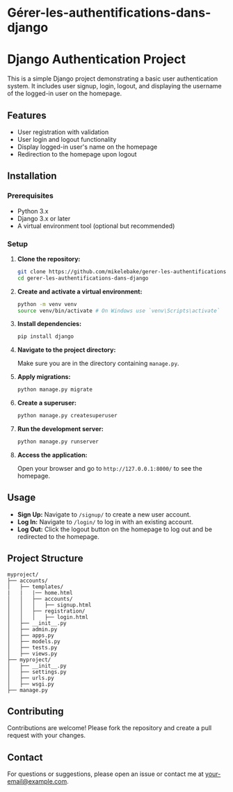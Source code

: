 # Gérer-les-authentifications-dans-django
# Django Authentication Project

This is a simple Django project demonstrating a basic user authentication system. It includes user signup, login, logout, and displaying the username of the logged-in user on the homepage.

## Features

- User registration with validation
- User login and logout functionality
- Display logged-in user's name on the homepage
- Redirection to the homepage upon logout

## Installation

### Prerequisites

- Python 3.x
- Django 3.x or later
- A virtual environment tool (optional but recommended)

### Setup

1. **Clone the repository:**

   ```bash
   git clone https://github.com/mikelebake/gerer-les-authentifications-dans-django.git
   cd gerer-les-authentifications-dans-django
   ```

2. **Create and activate a virtual environment:**

   ```bash
   python -m venv venv
   source venv/bin/activate # On Windows use `venv\Scripts\activate`
   ```

3. **Install dependencies:**

   ```bash
   pip install django
   ```

4. **Navigate to the project directory:**

   Make sure you are in the directory containing `manage.py`.

5. **Apply migrations:**

   ```bash
   python manage.py migrate
   ```

6. **Create a superuser:**

   ```bash
   python manage.py createsuperuser
   ```

7. **Run the development server:**

   ```bash
   python manage.py runserver
   ```

8. **Access the application:**

   Open your browser and go to `http://127.0.0.1:8000/` to see the homepage.

## Usage

- **Sign Up:** Navigate to `/signup/` to create a new user account.
- **Log In:** Navigate to `/login/` to log in with an existing account.
- **Log Out:** Click the logout button on the homepage to log out and be redirected to the homepage.

## Project Structure

```
myproject/
├── accounts/
│   ├── templates/
|   |   |── home.html
│   │   ├── accounts/
│   │   │   ├── signup.html
│   │   ├── registration/
│   │   │   ├── login.html
│   ├── __init__.py
│   ├── admin.py
│   ├── apps.py
│   ├── models.py
│   ├── tests.py
│   ├── views.py
├── myproject/
│   ├── __init__.py
│   ├── settings.py
│   ├── urls.py
│   ├── wsgi.py
├── manage.py
```

## Contributing

Contributions are welcome! Please fork the repository and create a pull request with your changes.


## Contact

For questions or suggestions, please open an issue or contact me at [your-email@example.com](mailto:emaick9@gmail.com).


